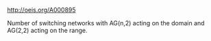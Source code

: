 http://oeis.org/A000895

Number of switching networks with AG(n,2) acting on the domain and AG(2,2) acting on the range.
